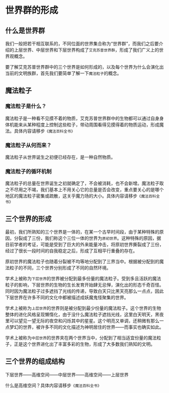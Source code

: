 # 世界群的形成

## 什么是世界群

我们一般把若干相互联系的，不同位面的世界集合称为“世界群”，而我们之后要介绍的上层世界、中层世界和下层世界构成了`艾克苏普世界群`，形成了我们广义上的世界观概念。

要了解艾克苏普世界群中的三个世界是如何形成的，以及每个世界为什么会演化出当前的文明族群，首先我们要简单了解一下`魔法粒子`的概念。

## 魔法粒子

### 魔法粒子是什么？

魔法粒子是一种看不见摸不着的物质，艾克苏普世界群中的生物都可以通过自身身体机能来从某种程度上控制这些粒子，带动周围看得见摸得着的物质运动，形成魔法。具体内容请移步`《魔法百科全书》`

### 魔法粒子从何而来？

魔法粒子从世界诞生之初便已经存在，是一种自然物质。

### 魔法粒子的循环机制

魔法粒子的总量在世界诞生之初就确定了，不会被消耗，也不会新增。魔法粒子取之不尽用之不竭，我们基本上不用关心它的总量是否会改变，重点要关心的是哪个地区的魔法粒子密集或疏散，这关乎魔力场的大小。具体内容请移步`《魔法百科全书》`

## 三个世界的形成

最初，我们所熟知的三个世界是一体的，在某一个古早时间段，由于某种特殊的原因，分裂成了三份，我们称这个三位一体的世界为`原初世界`。这种特殊的原因，据目前学者的考证，可能是受到了巨大的外来能量冲击，将原初世界撕裂成了三份，经过了很长一段时间的自我稳定之后，形成了互相平行重叠的存在。

原初世界的魔法粒子也随着分裂被不均等地分配到了三界当中。根据被分配到的魔法粒子的不同，三个世界分别形成了不同的自然环境。

学术上被称为`下层世界`的世界被分配到最多份量的魔法粒子。受到多且活跃的魔法粒子的影响，下层世界的生物的生长发育开始肆无忌惮，演化出的形态千奇百怪。同时因为魔法粒子过多遮挡了光线的传递，导致白天只比黑天亮那么一点点，因此下层世界在许多不同的文化中都被描述成妖魔鬼怪聚集的世界。

学术上被称为`上层世界`的世界则是被分配到最少份量的魔法粒子。这个世界的生物整体的进化风格呈现懒惰化，由于没什么魔法粒子遮挡光线，这里白天明天，黑夜里可以望见一望无际的夜空和闪烁其中的星星。这个明亮又单调，还稍微有那么一点梦幻的世界，被许多不同的文化描述为神明居住的世界——而事实也确实如此。

学术上被称为`中层世界`的世界夹在两个世界当中，分配到了相当适宜份量的魔法粒子，正是这个世界进化出了丰富多彩的生物，形成了大多数我们熟知的文明。

## 三个世界的组成结构

下层世界——高维空间——中层世界——高维空间——上层世界

什么是高维空间？具体内容请移步`《魔法百科全书》`

